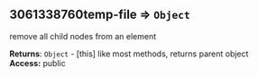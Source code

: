 <a name="module_3061338760temp-file"></a>
## 3061338760temp-file ⇒ <code>Object</code>
remove all child nodes from an element

**Returns**: <code>Object</code> - [this] like most methods, returns parent object  
**Access:** public  
